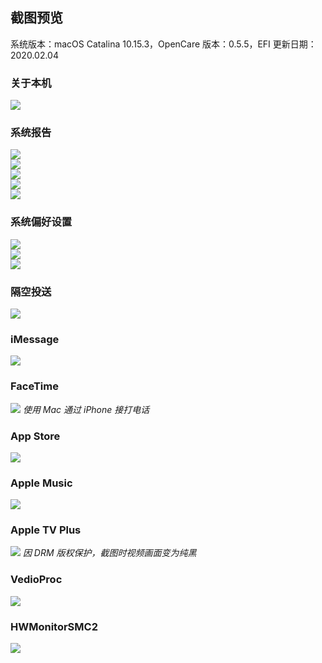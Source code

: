 ## 截图预览
系统版本：macOS Catalina 10.15.3，OpenCare 版本：0.5.5，EFI 更新日期：2020.02.04

### 关于本机
![](https://raw.githubusercontent.com/GeQ1an/MSI-B360M-MORTAR-HACKINTOSH-OPENCORE-EFI/master/Images/Screenshots/About.png)

### 系统报告
![](https://raw.githubusercontent.com/GeQ1an/MSI-B360M-MORTAR-HACKINTOSH-OPENCORE-EFI/master/Images/Screenshots/System_Report_Graphics.png)
<br>
![](https://raw.githubusercontent.com/GeQ1an/MSI-B360M-MORTAR-HACKINTOSH-OPENCORE-EFI/master/Images/Screenshots/System_Report_Ethernet.png)
<br>
![](https://raw.githubusercontent.com/GeQ1an/MSI-B360M-MORTAR-HACKINTOSH-OPENCORE-EFI/master/Images/Screenshots/System_Report_NVMe.png)
<br>
![](https://raw.githubusercontent.com/GeQ1an/MSI-B360M-MORTAR-HACKINTOSH-OPENCORE-EFI/master/Images/Screenshots/System_Report_WiFi.png)
<br>
![](https://raw.githubusercontent.com/GeQ1an/MSI-B360M-MORTAR-HACKINTOSH-OPENCORE-EFI/master/Images/Screenshots/System_Report_USB.png)

### 系统偏好设置
![](https://raw.githubusercontent.com/GeQ1an/MSI-B360M-MORTAR-HACKINTOSH-OPENCORE-EFI/master/Images/Screenshots/System_Preferences_Bluetooth.png)
<br>
![](https://raw.githubusercontent.com/GeQ1an/MSI-B360M-MORTAR-HACKINTOSH-OPENCORE-EFI/master/Images/Screenshots/System_Preferences_Sound.png)
<br>
![](https://raw.githubusercontent.com/GeQ1an/MSI-B360M-MORTAR-HACKINTOSH-OPENCORE-EFI/master/Images/Screenshots/System_Preferences_Energy_Saver.png)

### 隔空投送
![](https://raw.githubusercontent.com/GeQ1an/MSI-B360M-MORTAR-HACKINTOSH-OPENCORE-EFI/master/Images/Screenshots/AirDrop.png)

### iMessage
![](https://raw.githubusercontent.com/GeQ1an/MSI-B360M-MORTAR-HACKINTOSH-OPENCORE-EFI/master/Images/Screenshots/iMessage.png)

### FaceTime
![](https://raw.githubusercontent.com/GeQ1an/MSI-B360M-MORTAR-HACKINTOSH-OPENCORE-EFI/master/Images/Screenshots/FaceTime.png)
*使用 Mac 通过 iPhone 接打电话*

### App Store
![](https://raw.githubusercontent.com/GeQ1an/MSI-B360M-MORTAR-HACKINTOSH-OPENCORE-EFI/master/Images/Screenshots/App_Store.png)

### Apple Music
![](https://raw.githubusercontent.com/GeQ1an/MSI-B360M-MORTAR-HACKINTOSH-OPENCORE-EFI/master/Images/Screenshots/Apple_Music.png)

### Apple TV Plus
![](https://raw.githubusercontent.com/GeQ1an/MSI-B360M-MORTAR-HACKINTOSH-OPENCORE-EFI/master/Images/Screenshots/Apple_TV_Plus.png)
*因 DRM 版权保护，截图时视频画面变为纯黑*

### VedioProc
![](https://raw.githubusercontent.com/GeQ1an/MSI-B360M-MORTAR-HACKINTOSH-OPENCORE-EFI/master/Images/Screenshots/VedioProc.png)

### HWMonitorSMC2
![](https://raw.githubusercontent.com/GeQ1an/MSI-B360M-MORTAR-HACKINTOSH-OPENCORE-EFI/master/Images/Screenshots/HWMonitorSMC2.png)

